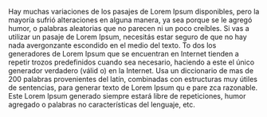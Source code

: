Hay muchas variaciones de los pasajes de Lorem Ipsum disponibles, 
pero la mayoría sufrió alteraciones en alguna manera, ya sea porque 
se le agregó humor, o palabras aleatorias que no parecen ni un poco 
creíbles. Si vas a utilizar un pasaje de Lorem Ipsum, necesitás estar seguro de que no hay nada avergonzante escondido
 en el medio del texto. To
dos los generadores de Lorem Ipsum que se encuentran en Internet tienden a repetir trozos predefinidos cuando sea necesario, haciendo a este
 el único generador verdadero (válid
 o) en la Internet. Usa un diccionario de mas de 200 palabras provenientes del latín, combinadas 
 con estructuras muy útiles de sentencias, para generar texto de Lorem Ipsum qu
 e pare
 zca razonable. Este Lorem Ipsum generado siempre estará libre de repeticiones, humor agregado o palabras no características del
lenguaje, etc.